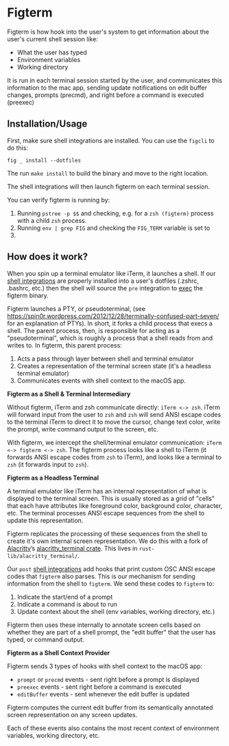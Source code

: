 # Figterm

Figterm is how hook into the user's system to get information about the
user's current shell session like:
- What the user has typed
- Environment variables
- Working directory

It is run in each terminal session started by the user, and communicates
this information to the mac app, sending update notifications on edit buffer
changes, prompts (precmd), and right before a command is executed (preexec)

## Installation/Usage

First, make sure shell integrations are installed. You can use the `figcli` to do
this:
```
fig _ install --dotfiles
```

The run `make install` to build the binary and move to the right location.

The shell integrations will then launch figterm on each terminal session.

You can verify figterm is running by:
1. Running `pstree -p $$` and checking, e.g. for a `zsh (figterm)` process
with a child `zsh` process.
2. Running `env | grep FIG` and checking the `FIG_TERM` variable is set to
1.

## How does it work?

When you spin up a terminal emulator like iTerm, it launches a shell. If
our
[shell
integrations](https://github.com/withfig/macos/blob/develop/figcli/src/integrations/shell)
are properly installed into a user's dotfiles (.zshrc, .bashrc, etc.) then
the shell will source the `pre` integration to
[exec](https://github.com/withfig/macos/blob/develop/figcli/src/integrations/shell/pre.sh#L61)
the figterm binary.

Figterm launches a PTY, or pseudoterminal, (see
https://spin0r.wordpress.com/2012/12/28/terminally-confused-part-seven/
for an explanation of PTYs). In short, it forks a child process that execs
a shell. The parent process, then, is responsible for acting as
a "pseudoterminal", which is roughly a process that a shell
reads from and writes to. In figterm, this parent process:
1. Acts a pass through layer between shell and terminal emulator
2. Creates a representation of the terminal screen state (it's a headless
terminal emulator)
3. Communicates events with shell context to the macOS app.

**Figterm as a Shell & Terminal Intermediary**

Without figterm, iTerm and zsh communicate directly: `iTerm <-> zsh`.
iTerm will forward input from the user to `zsh` and `zsh` will send ANSI
escape codes to the terminal iTerm to direct it to move the cursor, change
text color, write the prompt, write command output to the screen, etc.

With figterm, we intercept the shell/terminal emulator communication:
`iTerm <-> figterm <-> zsh`. The figterm process looks like a shell to
iTerm (it forwards ANSI escape codes from `zsh` to iTerm), and looks like
a terminal to `zsh` (it forwards input to `zsh`).

**Figterm as a Headless Terminal**

A terminal emulator like iTerm has an internal representation of what is
displayed to the terminal screen. This is usually stored as a grid of
"cells" that each have attributes like foreground color, background color,
character, etc. The terminal processes ANSI escape sequences from the
shell to update this representation.

Figterm replicates the processing of these sequences from the shell to
create it's own internal screen representation. We do this with a fork of
[Alacritty](https://github.com/alacritty/alacritty)’s [alacritty_terminal
crate](https://docs.rs/alacritty_terminal/latest/alacritty_terminal/index.html).
This lives in `rust-lib/alacritty_terminal/`.

Our `post`
[shell
integrations](https://github.com/withfig/macos/blob/develop/figcli/src/integrations/shell)
add hooks that print custom OSC ANSI escape codes that `figterm` also
parses. This is our mechanism for sending information from the shell to
`figterm`. We send these codes to `figterm` to:
1. Indicate the start/end of a prompt
2. Indicate a command is about to run
3. Update context about the shell (env variables, working directory, etc.)

Figterm then uses these internally to annotate screen cells based on whether
they are part of a shell prompt, the "edit buffer" that the user has
typed, or command output.

**Figterm as a Shell Context Provider**

Figterm sends 3 types of hooks with shell context to the macOS app:
- `prompt` or `precmd` events - sent right before a prompt is displayed
- `preexec` events - sent right before a command is executed
- `editBuffer` events - sent whenever the edit buffer is updated

Figterm computes the current edit buffer from its semantically annotated screen
representation on any screen updates.

Each of these events also contains the most recent context of environment
variables, working directory, etc.
